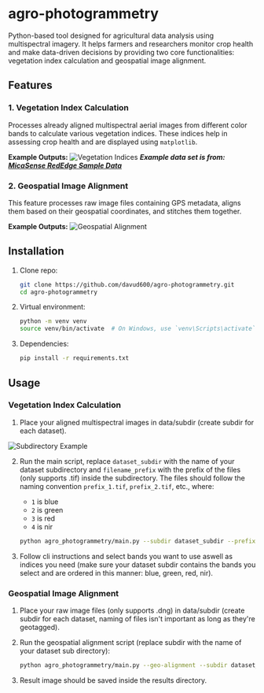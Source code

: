 # agro-photogrammetry

Python-based tool designed for agricultural data analysis using multispectral imagery. It helps farmers and researchers monitor crop health and make data-driven decisions by providing two core functionalities: vegetation index calculation and geospatial image alignment.

## Features

### 1. Vegetation Index Calculation

Processes already aligned multispectral aerial images from different color bands to calculate various vegetation indices. These indices help in assessing crop health and are displayed using `matplotlib`.

**Example Outputs:**
![Vegetation Indices](https://raw.githubusercontent.com/davud600/agro-photogrammetry/main/media/veg-ind-showcase.jpg?raw=true)
**_Example data set is from: [MicaSense RedEdge Sample Data](https://sample.micasense.com/)_**

### 2. Geospatial Image Alignment

This feature processes raw image files containing GPS metadata, aligns them based on their geospatial coordinates, and stitches them together.

**Example Outputs:**
![Geospatial Alignment](https://raw.githubusercontent.com/davud600/agro-photogrammetry/main/media/geo-alg-showcase.jpg?raw=true)

## Installation

1. Clone repo:

   ```sh
   git clone https://github.com/davud600/agro-photogrammetry.git
   cd agro-photogrammetry
   ```

2. Virtual environment:

   ```sh
   python -m venv venv
   source venv/bin/activate  # On Windows, use `venv\Scripts\activate`
   ```

3. Dependencies:

   ```sh
   pip install -r requirements.txt
   ```

## Usage

### Vegetation Index Calculation

1. Place your aligned multispectral images in data/subdir (create subdir for each dataset).

![Subdirectory Example](https://raw.githubusercontent.com/davud600/agro-photogrammetry/main/media/subdir-showcase.jpg?raw=true)

2. Run the main script, replace `dataset_subdir` with the name of your dataset subdirectory and `filename_prefix` with the prefix of the files (only supports .tif) inside the subdirectory. The files should follow the naming convention `prefix_1.tif`, `prefix_2.tif`, etc., where:

   - `1` is blue
   - `2` is green
   - `3` is red
   - `4` is nir

   ```sh
   python agro_photogrammetry/main.py --subdir dataset_subdir --prefix filename_prefix
   ```

3. Follow cli instructions and select bands you want to use aswell as indices you need (make sure your dataset subdir contains the bands you select and are ordered in this manner: blue, green, red, nir).

### Geospatial Image Alignment

1. Place your raw image files (only supports .dng) in data/subdir (create subdir for each dataset, naming of files isn't important as long as they're geotagged).

2. Run the geospatial alignment script (replace subdir with the name of your dataset sub directory):

   ```sh
   python agro_photogrammetry/main.py --geo-alignment --subdir dataset_subdir
   ```

3. Result image should be saved inside the results directory.

